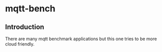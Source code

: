 # mqtt-bench

## Introduction
There are many mqtt benchmark applications but this one tries to be more cloud friendly.
